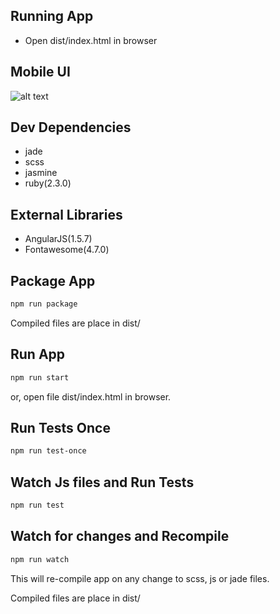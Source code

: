 ## Running App
- Open dist/index.html in browser

## Mobile UI
![alt text](https://raw.githubusercontent.com/nishants/star-wars/master/docs/demo/mobile.gif)

## Dev Dependencies
  - jade
  - scss
  - jasmine
  - ruby(2.3.0)


## External Libraries
  - AngularJS(1.5.7)
  - Fontawesome(4.7.0)


## Package App
```bash
npm run package
```
Compiled files are place in dist/

## Run App
```bash
npm run start
```
or, open file dist/index.html in browser.

## Run Tests Once
```bash
npm run test-once
```

## Watch Js files and Run Tests
```bash
npm run test
```


## Watch for changes and Recompile
```bash
npm run watch
```
This will re-compile app on any change to scss, js or jade files.

Compiled files are place in dist/
